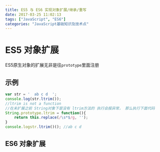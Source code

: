 ```yaml
---
title: ES5 与 ES6 实现对象扩展/继承/重写
date: 2017-03-25 11:02:13
tags: ["JavaScript", "ES6"]
categories: "JavaScript基础知识及技术点"
---
```


# ES5 对象扩展
ES5原生对象的扩展无非是往`prototype`里面注册

## 示例
```js
var str = '  ab c d  ';
console.log(str.ltrim());
//ltrim is not a function
//在未扩展之前 String对象下是没有 ltrim方法的 执行会报异常， 那么执行下面代码
String.prototype.ltrim = function(){
    return this.replace(/\s*$/g, '');
}
console.logstr.ltrim()(); //ab c d
```

## ES6 对象扩展

